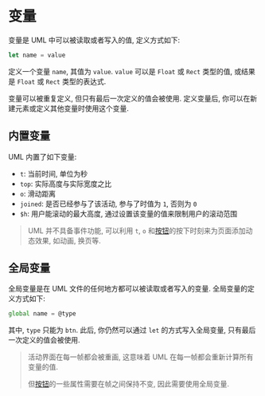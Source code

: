 # 变量

变量是 UML 中可以被读取或者写入的值, 定义方式如下: 

```js
let name = value
```

定义一个变量 `name`, 其值为 `value`. `value` 可以是 `Float` 或 `Rect` 类型的值, 或结果是 `Float` 或 `Rect` 类型的表达式. 

变量可以被重复定义, 但只有最后一次定义的值会被使用. 定义变量后, 你可以在新建元素或定义其他变量时使用这个变量. 

## 内置变量

UML 内置了如下变量: 

- `t`: 当前时间, 单位为秒
- `top`: 实际高度与实际宽度之比
- `o`: 滑动距离
- `joined`: 是否已经参与了该活动, 参与了时值为 `1`, 否则为 `0`
- `$h`: 用户能滚动的最大高度, 通过设置该变量的值来限制用户的滚动范围

> UML 并不具备事件功能, 可以利用 `t`, `o` 和[按钮](./element.md#按钮元素-btn)的按下时刻来为页面添加动态效果, 如动画, 换页等.

## 全局变量

全局变量是在 UML 文件的任何地方都可以被读取或者写入的变量. 全局变量的定义方式如下: 

```js
global name = @type
```

其中, `type` 只能为 `btn`. 此后, 你仍然可以通过 `let` 的方式写入全局变量, 只有最后一次定义的值会被使用. 

> 活动界面在每一帧都会被重画, 这意味着 UML 在每一帧都会重新计算所有变量的值.
>
> 但[按钮](./element.md#按钮元素-btn)的一些属性需要在帧之间保持不变, 因此需要使用全局变量.